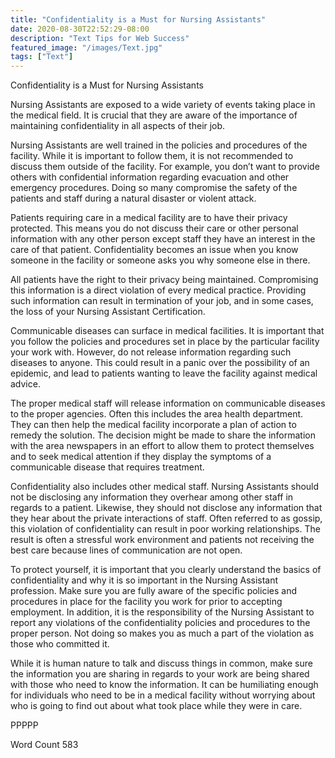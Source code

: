 ```yaml
---
title: "Confidentiality is a Must for Nursing Assistants"
date: 2020-08-30T22:52:29-08:00
description: "Text Tips for Web Success"
featured_image: "/images/Text.jpg"
tags: ["Text"]
---
```


Confidentiality is a Must for Nursing Assistants

Nursing Assistants are exposed to a wide variety of events taking place in the medical field. It is crucial that they are aware of the importance of maintaining confidentiality in all aspects of their job.

Nursing Assistants are well trained in the policies and procedures of the facility. While it is important to follow them, it is not recommended to discuss them outside of the facility. For example, you don’t want to provide others with confidential information regarding evacuation and other emergency procedures. Doing so many compromise the safety of the patients and staff during a natural disaster or violent attack.

Patients requiring care in a medical facility are to have their privacy protected. This means you do not discuss their care or other personal information with any other person except staff they have an interest in the care of that patient. Confidentiality becomes an issue when you know someone in the facility or someone asks you why someone else in there. 

All patients have the right to their privacy being maintained. Compromising this information is a direct violation of every medical practice. Providing such information can result in termination of your job, and in some cases, the loss of your Nursing Assistant Certification.

Communicable diseases can surface in medical facilities. It is important that you follow the policies and procedures set in place by the particular facility your work with. However, do not release information regarding such diseases to anyone. This could result in a panic over the possibility of an epidemic, and lead to patients wanting to leave the facility against medical advice. 

The proper medical staff will release information on communicable diseases to the proper agencies. Often this includes the area health department. They can then help the medical facility incorporate a plan of action to remedy the solution. The decision might be made to share the information with the area newspapers in an effort to allow them to protect themselves and to seek medical attention if they display the symptoms of a communicable disease that requires treatment. 

Confidentiality also includes other medical staff. Nursing Assistants should not be disclosing any information they overhear among other staff in regards to a patient. Likewise, they should not disclose any information that they hear about the private interactions of staff. Often referred to as gossip, this violation of confidentiality can result in poor working relationships. The result is often a stressful work environment and patients not receiving the best care because lines of communication are not open. 

To protect yourself, it is important that you clearly understand the basics of confidentiality and why it is so important in the Nursing Assistant profession. Make sure you are fully aware of the specific policies and procedures in place for the facility you work for prior to accepting employment. In addition, it is the responsibility of the Nursing Assistant to report any violations of the confidentiality policies and procedures to the proper person. Not doing so makes you as much a part of the violation as those who committed it.

While it is human nature to talk and discuss things in common, make sure the information you are sharing in regards to your work are being shared with those who need to know the information. It can be humiliating enough for individuals who need to be in a medical facility without worrying about who is going to find out about what took place while they were in care. 

PPPPP

Word Count 583










